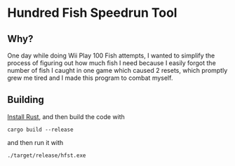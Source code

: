 # Hundred Fish Speedrun Tool

## Why?

One day while doing Wii Play 100 Fish attempts, I wanted to simplify the process of figuring out how much fish I need because I easily forgot the number of fish I caught in one game which caused 2 resets, which promptly grew me tired and I made this program to combat myself.

## Building

[Install Rust](https://www.rust-lang.org/tools/install), and then build the code with

```shell
cargo build --release
```

and then run it with

```shell
./target/release/hfst.exe
```

